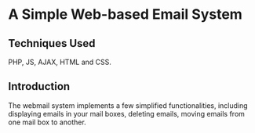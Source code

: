 # A Simple Web-based Email System

## Techniques Used

PHP, JS, AJAX, HTML and CSS.

## Introduction

The webmail system implements a few simplified functionalities, including displaying emails in your mail boxes, deleting emails, moving emails from one mail box to another.
